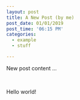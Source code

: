 ```yaml
---
layout: post
title: A New Post (by me)
post_date: 01/01/2019
post_time: '06:15 PM'
categories:
  - example
  - stuff

---
```

<p>New post content ...</p>
<p>&nbsp;</p>
<p>Hello world!</p>
